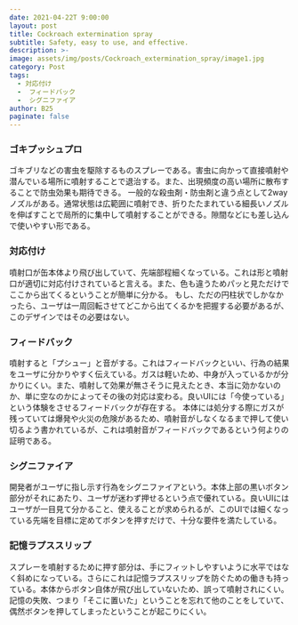 ```yaml
---
date: 2021-04-22T 9:00:00
layout: post
title: Cockroach extermination spray
subtitle: Safety, easy to use, and effective.
description: >-
image: assets/img/posts/Cockroach_extermination_spray/image1.jpg
category: Post
tags: 
  - 対応付け
  -  フィードバック
  -  シグニファイア
author: B25
paginate: false
---
```


### ゴキプッシュプロ
ゴキブリなどの害虫を駆除するものスプレーである。害虫に向かって直接噴射や潜んでいる場所に噴射することで退治する。また、出現頻度の高い場所に散布することで防虫効果も期待できる。
一般的な殺虫剤・防虫剤と違う点として2wayノズルがある。通常状態は広範囲に噴射でき、折りたたまれている細長いノズルを伸ばすことで局所的に集中して噴射することができる。隙間などにも差し込んで使いやすい形である。

### 対応付け
噴射口が缶本体より飛び出していて、先端部程細くなっている。これは形と噴射口が適切に対応付けされていると言える。また、色も違うためパッと見ただけでここから出てくるということが簡単に分かる。
もし、ただの円柱状でしかなかったら、ユーザは一周回転させてどこから出てくるかを把握する必要があるが、このデザインではその必要はない。

### フィードバック
噴射すると「プシュー」と音がする。これはフィードバックといい、行為の結果をユーザに分かりやすく伝えている。ガスは軽いため、中身が入っているかが分かりにくい。また、噴射して効果が無さそうに見えたとき、本当に効かないのか、単に空なのかによってその後の対応は変わる。良いUIには「今使っている」という体験をさせるフィードバックが存在する。
本体には処分する際にガスが残っていては爆発や火災の危険があるため、噴射音がしなくなるまで押して使い切るよう書かれているが、これは噴射音がフィードバックであるという何よりの証明である。

### シグニファイア
開発者がユーザに指し示す行為をシグニファイアという。本体上部の黒いボタン部分がそれにあたり、ユーザが迷わず押せるという点で優れている。良いUIにはユーザが一目見て分かること、使えることが求められるが、このUIでは細くなっている先端を目標に定めてボタンを押すだけで、十分な要件を満たしている。

### 記憶ラプススリップ
スプレーを噴射するために押す部分は、手にフィットしやすいように水平ではなく斜めになっている。さらにこれは記憶ラプススリップを防ぐための働きも持っている。本体からボタン自体が飛び出していないため、誤って噴射されにくい。記憶の失敗、つまり「そこに置いた」ということを忘れて他のことをしていて、偶然ボタンを押してしまったということが起こりにくい。
